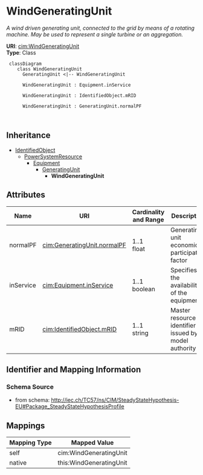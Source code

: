 # WindGeneratingUnit


_A wind driven generating unit, connected to the grid by means of a rotating machine.  May be used to represent a single turbine or an aggregation._





**URI**: [cim:WindGeneratingUnit](http://iec.ch/TC57/CIM100#WindGeneratingUnit)<br />
**Type**: Class




```mermaid
 classDiagram
    class WindGeneratingUnit
      GeneratingUnit <|-- WindGeneratingUnit
      
      WindGeneratingUnit : Equipment.inService
        
      WindGeneratingUnit : IdentifiedObject.mRID
        
      WindGeneratingUnit : GeneratingUnit.normalPF
        
      
```





## Inheritance
* [IdentifiedObject](IdentifiedObject.md)
    * [PowerSystemResource](PowerSystemResource.md)
        * [Equipment](Equipment.md)
            * [GeneratingUnit](GeneratingUnit.md)
                * **WindGeneratingUnit**



## Attributes


| Name | URI | Cardinality and Range | Description | Inheritance |
| ---  | --- | --- | --- | --- |
| normalPF | [cim:GeneratingUnit.normalPF](http://iec.ch/TC57/CIM100#GeneratingUnit.normalPF) | 1..1 <br />  float  | Generating unit economic participation factor | [GeneratingUnit](GeneratingUnit.md) |
| inService | [cim:Equipment.inService](http://iec.ch/TC57/CIM100#Equipment.inService) | 1..1 <br />  boolean  | Specifies the availability of the equipment | [Equipment](Equipment.md) |
| mRID | [cim:IdentifiedObject.mRID](http://iec.ch/TC57/CIM100#IdentifiedObject.mRID) | 1..1 <br />  string  | Master resource identifier issued by a model authority | [IdentifiedObject](IdentifiedObject.md) |









## Identifier and Mapping Information







### Schema Source


* from schema: http://iec.ch/TC57/ns/CIM/SteadyStateHypothesis-EU#Package_SteadyStateHypothesisProfile





## Mappings

| Mapping Type | Mapped Value |
| ---  | ---  |
| self | cim:WindGeneratingUnit |
| native | this:WindGeneratingUnit |




